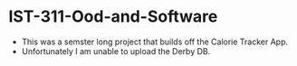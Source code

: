 # IST-311-Ood-and-Software
 - This was a semster long project that builds off the Calorie Tracker App.
 - Unfortunately I am unable to upload the Derby DB.
